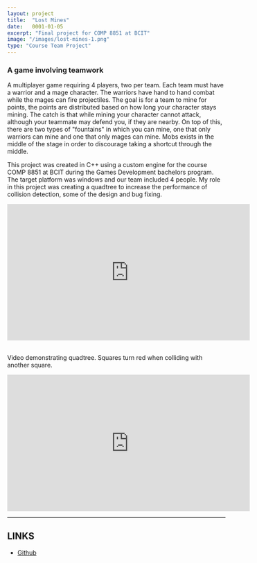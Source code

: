 ```yaml
---
layout: project
title:  "Lost Mines"
date:   0001-01-05
excerpt: "Final project for COMP 8851 at BCIT"
image: "/images/lost-mines-1.png"
type: "Course Team Project"
---
```


### A game involving teamwork
<div class="box">
  <p>
    A multiplayer game requiring 4 players, two per team. Each team must have a warrior and a mage character. The warriors have hand to hand combat while the mages can fire projectiles. The goal is for a team to mine for points, the points are distributed based on how long your character stays mining. The catch is that while mining your character cannot attack, although your teammate may defend you, if they are nearby. On top of this, there are two types of "fountains" in which you can mine, one that only warriors can mine and one that only mages can mine. Mobs exists in the middle of the stage in order to discourage taking a shortcut through the middle.
  </p>

  <p>
    This project was created in C++ using a custom engine for the course COMP 8851 at BCIT during the Games Development bachelors program. The target platform was windows and our team included 4 people. My role in this project was creating a quadtree to increase the performance of collision detection, some of the design and bug fixing. 
  </p>
</div>

<div class="videoWrapper">
  <iframe width="560" height="315" src="https://www.youtube.com/embed/leszM47VM_Q" title="YouTube video player" frameborder="0" allow="accelerometer; autoplay; clipboard-write; encrypted-media; gyroscope; picture-in-picture" allowfullscreen></iframe>
</div>
<br/>
<div class="box">
  <p>
    Video demonstrating quadtree. Squares turn red when colliding with another square.
  </p>
</div>

<div class="videoWrapper">
  <iframe width="560" height="315" src="https://www.youtube.com/embed/G3YilyHbmng" title="YouTube video player" frameborder="0" allow="accelerometer; autoplay; clipboard-write; encrypted-media; gyroscope; picture-in-picture" allowfullscreen></iframe>
</div>

<hr/>

<h2>LINKS</h2>

<ul class="actions fit">
  <li><a href="https://github.com/rdieno/lostmines" target="_blank" class="button fit icon fa-github largefont">Github</a></li> 
</ul>

